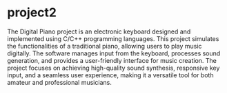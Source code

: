 # project2

The Digital Piano project is an electronic keyboard designed and implemented using C/C++ programming languages. This project simulates the functionalities of a traditional piano, allowing users to play music digitally. The software manages input from the keyboard, processes sound generation, and provides a user-friendly interface for music creation. The project focuses on achieving high-quality sound synthesis, responsive key input, and a seamless user experience, making it a versatile tool for both amateur and professional musicians.

